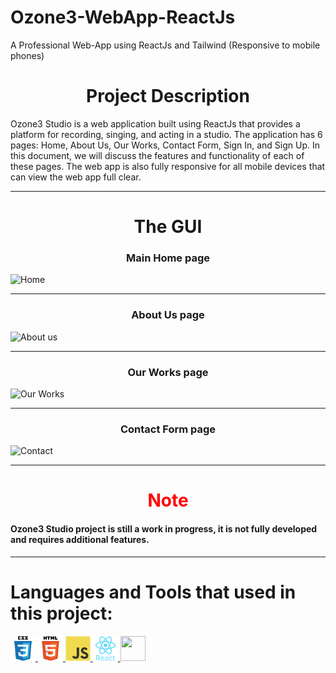 # Ozone3-WebApp-ReactJs
A Professional Web-App using ReactJs and Tailwind (Responsive to mobile phones)

<h1 align="center">Project Description </h1>


Ozone3 Studio is a web application built using ReactJs that provides a platform for recording, singing, and acting in a studio. The application has 6 pages: Home, About Us, Our Works, Contact Form, Sign In, and Sign Up. In this document, we will discuss the features and functionality of each of these pages. The web app is also fully responsive for all mobile devices that can view the web app full clear.

<hr>

<h1 align="center">The GUI </h1>



<h3 align="center">Main Home page </h3>


![Home](https://github.com/TheMostafax/Ozone3-WebApp-ReactJs/assets/81190585/b9d87452-cc16-474a-9578-a0858de9c7f2)




<hr>

<h3 align="center">About Us page </h3>


![About us](https://github.com/TheMostafax/Ozone3-WebApp-ReactJs/assets/81190585/1b3462a8-6b51-42a9-b296-c6d20927a392)



<hr>

<h3 align="center">Our Works page</h3>


![Our Works](https://github.com/TheMostafax/Ozone3-WebApp-ReactJs/assets/81190585/e7ab1a80-b844-4da0-95a6-6fe08a196d02)


<hr>

<h3 align="center">Contact Form page</h3>


![Contact](https://github.com/TheMostafax/Ozone3-WebApp-ReactJs/assets/81190585/180c076b-dc26-4459-8a33-00afae4ffba4)


<hr>

<h1 align="center" style="color:red;">Note</h1>
<h4 align="left">Ozone3 Studio project is still a work in progress, it is not fully developed and requires additional features. </h4>


<hr>


<h1 align="left">Languages and Tools that used in this project: </h1>
<a href="https://www.w3schools.com/css/" target="_blank" rel="noreferrer"> <img src="https://raw.githubusercontent.com/devicons/devicon/master/icons/css3/css3-original-wordmark.svg" alt="css3" width="40" height="40"/> </a> 
<a href="https://www.w3.org/html/" target="_blank" rel="noreferrer"> <img src="https://raw.githubusercontent.com/devicons/devicon/master/icons/html5/html5-original-wordmark.svg" alt="html5" width="40" height="40"/> </a> 
<a href="https://developer.mozilla.org/en-US/docs/Web/JavaScript" target="_blank" rel="noreferrer"> <img src="https://raw.githubusercontent.com/devicons/devicon/master/icons/javascript/javascript-original.svg" alt="javascript" width="40" height="40"/>
 <a href="https://reactjs.org/" target="_blank" rel="noreferrer"> <img src="https://raw.githubusercontent.com/devicons/devicon/master/icons/react/react-original-wordmark.svg" alt="react" width="40" height="40"/> </a>
<a href="https://tailwindcss.com/" rel="nofollow"><img src="https://camo.githubusercontent.com/bdedcbc949feefecc3ff98f7e655ee8151b522e2f32196c648620f5366d909d5/68747470733a2f2f63646e2e6a7364656c6976722e6e65742f67682f64657669636f6e732f64657669636f6e2f69636f6e732f7461696c77696e646373732f7461696c77696e646373732d706c61696e2e737667" width="40" height="40" data-canonical-src="https://cdn.jsdelivr.net/gh/devicons/devicon/icons/tailwindcss/tailwindcss-plain.svg" style="max-width: 100%;">
</a>
